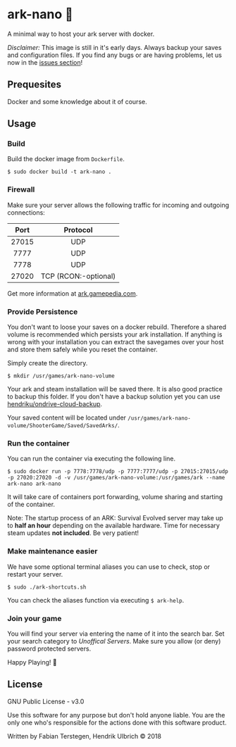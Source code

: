 # ark-nano 🦕

A minimal way to host your ark server with docker.

*Disclaimer:* This image is still in it's early days. Always backup your saves and configuration files. If you find any bugs or are having problems, let us now in the [issues section](https://github.com/FabianTe/ark-nano/issues)!

## Prequesites

Docker and some knowledge about it of course.

## Usage

### Build

Build the docker image from `Dockerfile`.

```
$ sudo docker build -t ark-nano .
```

### Firewall

Make sure your server allows the following traffic for incoming and outgoing connections:

|  Port |       Protocol       |
|:-----:|:--------------------:|
| 27015 |          UDP         |
|  7777 |          UDP         |
|  7778 |          UDP         |
| 27020 | TCP (RCON:-optional) |

Get more information at [ark.gamepedia.com](https://ark.gamepedia.com/Dedicated_Server_Setup#Network).

### Provide Persistence

You don't want to loose your saves on a docker rebuild.
Therefore a shared volume is recommended which persists your ark installation.
If anything is wrong with your installation you can extract the savegames over your host
and store them safely while you reset the container.

Simply create the directory.

```
$ mkdir /usr/games/ark-nano-volume
```

Your ark and steam installation will be saved there. It is also good practice to
backup this folder. If you don't have a backup solution yet you can use
[hendriku/ondrive-cloud-backup](https://github.com/hendriku/onedrive-cloud-backup).

Your saved content will be located under `/usr/games/ark-nano-volume/ShooterGame/Saved/SavedArks/`.

### Run the container

You can run the container via executing the following line.

```
$ sudo docker run -p 7778:7778/udp -p 7777:7777/udp -p 27015:27015/udp -p 27020:27020 -d -v /usr/games/ark-nano-volume:/usr/games/ark --name ark-nano ark-nano
```

It will take care of containers port forwarding, volume sharing and starting of the container.

Note: The startup process of an ARK: Survival Evolved server may take up to **half
an hour** depending on the available hardware. Time for necessary steam updates **not included**. Be very patient!

### Make maintenance easier

We have some optional terminal aliases you can use to check, stop or restart your server.

```
$ sudo ./ark-shortcuts.sh
```

You can check the aliases function via executing `$ ark-help`.

### Join your game

You will find your server via entering the name of it into the search bar.
Set your search category to *Unoffical Servers*.
Make sure you allow (or deny) password protected servers.

Happy Playing! 🦖

## License

GNU Public License - v3.0

Use this software for any purpose but don't hold anyone liable.
You are the only one who's responsible for the actions done with this software product.

Written by Fabian Terstegen, Hendrik Ulbrich © 2018

